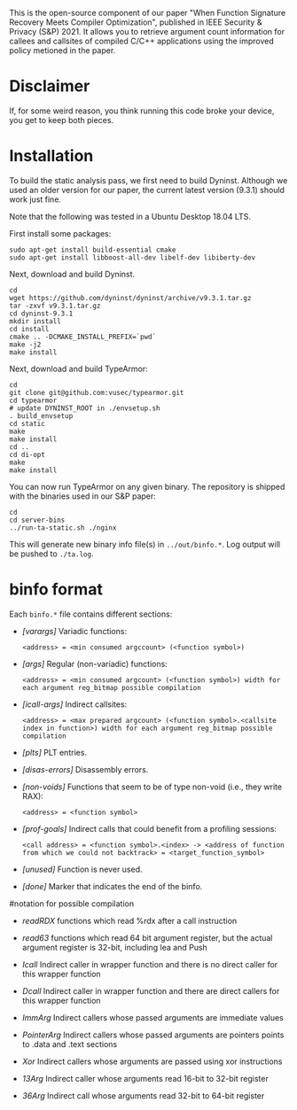 
This is the open-source component of our paper "When Function Signature Recovery Meets Compiler Optimization", published in IEEE Security & Privacy (S&P) 2021. It allows you to retrieve argument count information for callees and callsites of compiled C/C++ applications using the improved policy metioned in the paper.  


# Disclaimer
If, for some weird reason, you think running this code broke your device, you get to keep both pieces.

# Installation
To build the static analysis pass, we first need to build Dyninst. Although we used an older version for our paper, the current latest version (9.3.1) should work just fine. 

Note that the following was tested in a Ubuntu Desktop 18.04 LTS. 

First install some packages:

    sudo apt-get install build-essential cmake 
    sudo apt-get install libboost-all-dev libelf-dev libiberty-dev

Next, download and build Dyninst. 

    cd
    wget https://github.com/dyninst/dyninst/archive/v9.3.1.tar.gz
    tar -zxvf v9.3.1.tar.gz
    cd dyninst-9.3.1
    mkdir install
    cd install
    cmake .. -DCMAKE_INSTALL_PREFIX=`pwd`
    make -j2
    make install

Next, download and build TypeArmor:

    cd 
    git clone git@github.com:vusec/typearmor.git
    cd typearmor
    # update DYNINST_ROOT in ./envsetup.sh
    . build_envsetup
    cd static
    make
    make install
    cd ..
    cd di-opt
    make
    make install

You can now run TypeArmor on any given binary. The repository is shipped with the binaries used in our S&P paper:
    
    cd
    cd server-bins
    ../run-ta-static.sh ./nginx

This will generate new binary info file(s) in `../out/binfo.*`. Log output will be pushed to `./ta.log`.


# binfo format

Each `binfo.*` file contains different sections:

* *[varargs]*
  Variadic functions:

    ```<address> = <min consumed argccount> (<function symbol>) ```

* *[args]*
  Regular (non-variadic) functions:

    ```<address> = <min consumed argcount> (<function symbol>) width for each argument reg_bitmap possible compilation```

* *[icall-args]*
  Indirect callsites:

    ```<address> = <max prepared argcount> (<function symbol>.<callsite index in function>) width for each argument reg_bitmap possible compilation```

* *[plts]*
  PLT entries.

* *[disas-errors]*
  Disassembly errors.

* *[non-voids]*
  Functions that seem to be of type non-void (i.e., they write RAX):

    ```<address> = <function symbol>```

* *[prof-goals]*
  Indirect calls that could benefit from a profiling sessions:
  
    ```<call address> = <function symbol>.<index> -> <address of function from which we could not backtrack> = <target_function_symbol>```

* *[unused]*
  Function is never used.

* *[done]*
  Marker that indicates the end of the binfo.
  
#notation for possible compilation
* *readRDX*
  functions which read %rdx after a call instruction
  
* *read63*
  functions which read 64 bit argument register, but the actual argument register is 32-bit, including lea and Push
	
* *Icall*
  Indirect caller in wrapper function and there is no direct caller for this wrapper function
	
* *Dcall*
  Indirect caller in wrapper function and there are direct callers for this wrapper function

* *ImmArg*
  Indirect callers whose passed arguments are immediate values

* *PointerArg*
  Indirect callers whose passed arguments are pointers points to .data and .text sections
  
* *Xor*
  Indirect callers whose arguments are passed using xor instructions

* *13Arg*
  Indirect caller whose arguments read 16-bit to 32-bit register

* *36Arg*
  Indirect call whose arguments read 32-bit to 64-bit register


